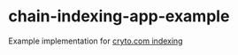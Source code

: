 # chain-indexing-app-example

Example implementation for [cryto.com indexing](https://github.com/crypto-com/chain-indexing)
